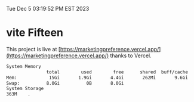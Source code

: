 Tue Dec  5 03:19:52 PM EST 2023

# vite Fifteen


This project is live at [https://marketingpreference.vercel.app/](https://marketingpreference.vercel.app/) thanks to Vercel.

```bash
System Memory
               total        used        free      shared  buff/cache   available
Mem:            15Gi       1.9Gi       4.4Gi       262Mi       9.6Gi        13Gi
Swap:          8.0Gi          0B       8.0Gi
System Storage
363M	.
